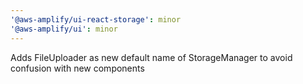 ```yaml
---
'@aws-amplify/ui-react-storage': minor
'@aws-amplify/ui': minor
---
```


Adds FileUploader as new default name of StorageManager to avoid confusion with new components
